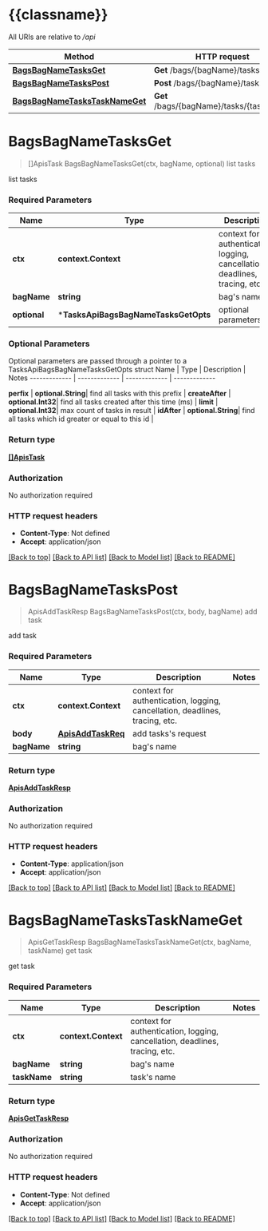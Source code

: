 # {{classname}}

All URIs are relative to */api*

Method | HTTP request | Description
------------- | ------------- | -------------
[**BagsBagNameTasksGet**](TasksApi.md#BagsBagNameTasksGet) | **Get** /bags/{bagName}/tasks | list tasks
[**BagsBagNameTasksPost**](TasksApi.md#BagsBagNameTasksPost) | **Post** /bags/{bagName}/tasks | add task
[**BagsBagNameTasksTaskNameGet**](TasksApi.md#BagsBagNameTasksTaskNameGet) | **Get** /bags/{bagName}/tasks/{taskName} | get task

# **BagsBagNameTasksGet**
> []ApisTask BagsBagNameTasksGet(ctx, bagName, optional)
list tasks

list tasks

### Required Parameters

Name | Type | Description  | Notes
------------- | ------------- | ------------- | -------------
 **ctx** | **context.Context** | context for authentication, logging, cancellation, deadlines, tracing, etc.
  **bagName** | **string**| bag&#x27;s name | 
 **optional** | ***TasksApiBagsBagNameTasksGetOpts** | optional parameters | nil if no parameters

### Optional Parameters
Optional parameters are passed through a pointer to a TasksApiBagsBagNameTasksGetOpts struct
Name | Type | Description  | Notes
------------- | ------------- | ------------- | -------------

 **perfix** | **optional.String**| find all tasks with this prefix | 
 **createAfter** | **optional.Int32**| find all tasks created after this time (ms) | 
 **limit** | **optional.Int32**| max count of tasks in result | 
 **idAfter** | **optional.String**| find all tasks which id greater or equal to this id | 

### Return type

[**[]ApisTask**](apis.Task.md)

### Authorization

No authorization required

### HTTP request headers

 - **Content-Type**: Not defined
 - **Accept**: application/json

[[Back to top]](#) [[Back to API list]](../README.md#documentation-for-api-endpoints) [[Back to Model list]](../README.md#documentation-for-models) [[Back to README]](../README.md)

# **BagsBagNameTasksPost**
> ApisAddTaskResp BagsBagNameTasksPost(ctx, body, bagName)
add task

add task

### Required Parameters

Name | Type | Description  | Notes
------------- | ------------- | ------------- | -------------
 **ctx** | **context.Context** | context for authentication, logging, cancellation, deadlines, tracing, etc.
  **body** | [**ApisAddTaskReq**](ApisAddTaskReq.md)| add tasks&#x27;s request | 
  **bagName** | **string**| bag&#x27;s name | 

### Return type

[**ApisAddTaskResp**](apis.AddTaskResp.md)

### Authorization

No authorization required

### HTTP request headers

 - **Content-Type**: application/json
 - **Accept**: application/json

[[Back to top]](#) [[Back to API list]](../README.md#documentation-for-api-endpoints) [[Back to Model list]](../README.md#documentation-for-models) [[Back to README]](../README.md)

# **BagsBagNameTasksTaskNameGet**
> ApisGetTaskResp BagsBagNameTasksTaskNameGet(ctx, bagName, taskName)
get task

get task

### Required Parameters

Name | Type | Description  | Notes
------------- | ------------- | ------------- | -------------
 **ctx** | **context.Context** | context for authentication, logging, cancellation, deadlines, tracing, etc.
  **bagName** | **string**| bag&#x27;s name | 
  **taskName** | **string**| task&#x27;s name | 

### Return type

[**ApisGetTaskResp**](apis.GetTaskResp.md)

### Authorization

No authorization required

### HTTP request headers

 - **Content-Type**: Not defined
 - **Accept**: application/json

[[Back to top]](#) [[Back to API list]](../README.md#documentation-for-api-endpoints) [[Back to Model list]](../README.md#documentation-for-models) [[Back to README]](../README.md)

